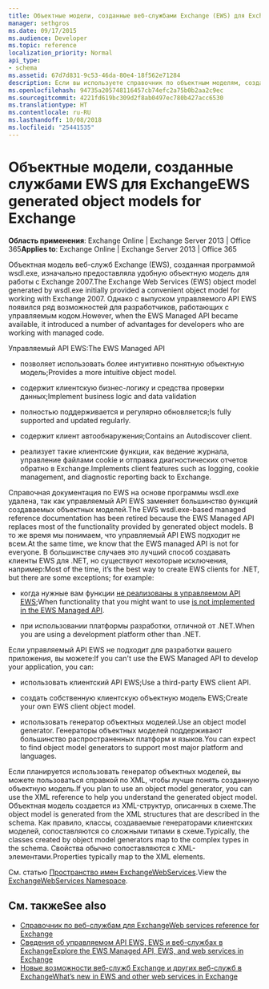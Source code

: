 ```yaml
---
title: Объектные модели, созданные веб-службами Exchange (EWS) для Exchange
manager: sethgros
ms.date: 09/17/2015
ms.audience: Developer
ms.topic: reference
localization_priority: Normal
api_type:
- schema
ms.assetid: 67d7d831-9c53-46da-80e4-18f562e71284
description: Если вы используете справочник по объектным моделям, созданным службами EWS, при разработке приложений для Exchange, здесь вы найдете сведения о других вариантах разработки с использованием EWS.
ms.openlocfilehash: 94735a205748116457cb74efc2a75b0b2aa2c9ec
ms.sourcegitcommit: 4221fd619bc309d2f8ab0497ec780b427acc6530
ms.translationtype: HT
ms.contentlocale: ru-RU
ms.lasthandoff: 10/08/2018
ms.locfileid: "25441535"
---
```

# <a name="ews-generated-object-models-for-exchange"></a><span data-ttu-id="e24eb-103">Объектные модели, созданные службами EWS для Exchange</span><span class="sxs-lookup"><span data-stu-id="e24eb-103">EWS generated object models for Exchange</span></span>

<span data-ttu-id="e24eb-104">**Область применения**: Exchange Online | Exchange Server 2013 | Office 365</span><span class="sxs-lookup"><span data-stu-id="e24eb-104">**Applies to**: Exchange Online | Exchange Server 2013 | Office 365</span></span>

<span data-ttu-id="e24eb-105">Объектная модель веб-служб Exchange (EWS), созданная программой wsdl.exe, изначально предоставляла удобную объектную модель для работы с Exchange 2007.</span><span class="sxs-lookup"><span data-stu-id="e24eb-105">The Exchange Web Services (EWS) object model generated by wsdl.exe initially provided a convenient object model for working with Exchange 2007.</span></span> <span data-ttu-id="e24eb-106">Однако с выпуском управляемого API EWS появился ряд возможностей для разработчиков, работающих с управляемым кодом.</span><span class="sxs-lookup"><span data-stu-id="e24eb-106">However, when the EWS Managed API became available, it introduced a number of advantages for developers who are working with managed code.</span></span> 

<span data-ttu-id="e24eb-107">Управляемый API EWS:</span><span class="sxs-lookup"><span data-stu-id="e24eb-107">The EWS Managed API</span></span>

- <span data-ttu-id="e24eb-108">позволяет использовать более интуитивно понятную объектную модель;</span><span class="sxs-lookup"><span data-stu-id="e24eb-108">Provides a more intuitive object model.</span></span>

- <span data-ttu-id="e24eb-109">содержит клиентскую бизнес-логику и средства проверки данных;</span><span class="sxs-lookup"><span data-stu-id="e24eb-109">Implement business logic and data validation</span></span>

- <span data-ttu-id="e24eb-110">полностью поддерживается и регулярно обновляется;</span><span class="sxs-lookup"><span data-stu-id="e24eb-110">Is fully supported and updated regularly.</span></span>

- <span data-ttu-id="e24eb-111">содержит клиент автообнаружения;</span><span class="sxs-lookup"><span data-stu-id="e24eb-111">Contains an Autodiscover client.</span></span>

- <span data-ttu-id="e24eb-112">реализует такие клиентские функции, как ведение журнала, управление файлами cookie и отправка диагностических отчетов обратно в Exchange.</span><span class="sxs-lookup"><span data-stu-id="e24eb-112">Implements client features such as logging, cookie management, and diagnostic reporting back to Exchange.</span></span>

<span data-ttu-id="e24eb-113">Справочная документация по EWS на основе программы wsdl.exe удалена, так как управляемый API EWS заменяет большинство функций создаваемых объектных моделей.</span><span class="sxs-lookup"><span data-stu-id="e24eb-113">The EWS wsdl.exe-based managed reference documentation has been retired because the EWS Managed API replaces most of the functionality provided by generated object models.</span></span> <span data-ttu-id="e24eb-114">В то же время мы понимаем, что управляемый API EWS подходит не всем.</span><span class="sxs-lookup"><span data-stu-id="e24eb-114">At the same time, we know that the EWS managed API is not for everyone.</span></span> <span data-ttu-id="e24eb-115">В большинстве случаев это лучший способ создавать клиенты EWS для .NET, но существуют некоторые исключения, например:</span><span class="sxs-lookup"><span data-stu-id="e24eb-115">Most of the time, it’s the best way to create EWS clients for .NET, but there are some exceptions; for example:</span></span>

- <span data-ttu-id="e24eb-116">когда нужные вам функции [не реализованы в управляемом API EWS](../exchange-web-services/web-service-api-feature-availability-in-exchange-and-the-ews-managed-api.md#bk_apifeatures);</span><span class="sxs-lookup"><span data-stu-id="e24eb-116">When functionality that you might want to use [is not implemented in the EWS Managed API](../exchange-web-services/web-service-api-feature-availability-in-exchange-and-the-ews-managed-api.md#bk_apifeatures).</span></span>

- <span data-ttu-id="e24eb-117">при использовании платформы разработки, отличной от .NET.</span><span class="sxs-lookup"><span data-stu-id="e24eb-117">When you are using a development platform other than .NET.</span></span>

<span data-ttu-id="e24eb-118">Если управляемый API EWS не подходит для разработки вашего приложения, вы можете:</span><span class="sxs-lookup"><span data-stu-id="e24eb-118">If you can't use the EWS Managed API to develop your application, you can:</span></span>

- <span data-ttu-id="e24eb-119">использовать клиентский API EWS;</span><span class="sxs-lookup"><span data-stu-id="e24eb-119">Use a third-party EWS client API.</span></span>

- <span data-ttu-id="e24eb-120">создать собственную клиентскую объектную модель EWS;</span><span class="sxs-lookup"><span data-stu-id="e24eb-120">Create your own EWS client object model.</span></span>

- <span data-ttu-id="e24eb-121">использовать генератор объектных моделей.</span><span class="sxs-lookup"><span data-stu-id="e24eb-121">Use an object model generator.</span></span> <span data-ttu-id="e24eb-122">Генераторы объектных моделей поддерживают большинство распространенных платформ и языков.</span><span class="sxs-lookup"><span data-stu-id="e24eb-122">You can expect to find object model generators to support most major platform and languages.</span></span>

<span data-ttu-id="e24eb-123">Если планируется использовать генератор объектных моделей, вы можете пользоваться справкой по XML, чтобы лучше понять созданную объектную модель.</span><span class="sxs-lookup"><span data-stu-id="e24eb-123">If you plan to use an object model generator, you can use the XML reference to help you understand the generated object model.</span></span> <span data-ttu-id="e24eb-124">Объектная модель создается из XML-структур, описанных в схеме.</span><span class="sxs-lookup"><span data-stu-id="e24eb-124">The object model is generated from the XML structures that are described in the schema.</span></span> <span data-ttu-id="e24eb-125">Как правило, классы, создаваемые генераторами клиентских моделей, сопоставляются со сложными типами в схеме.</span><span class="sxs-lookup"><span data-stu-id="e24eb-125">Typically, the classes created by object model generators map to the complex types in the schema.</span></span> <span data-ttu-id="e24eb-126">Свойства обычно сопоставляются с XML-элементами.</span><span class="sxs-lookup"><span data-stu-id="e24eb-126">Properties typically map to the XML elements.</span></span>

<span data-ttu-id="e24eb-127">См. статью [Пространство имен ExchangeWebServices](https://docs.microsoft.com/dotnet/api/exchangewebservices?view=exchange-ews-proxy).</span><span class="sxs-lookup"><span data-stu-id="e24eb-127">View the [ExchangeWebServices Namespace](https://docs.microsoft.com/dotnet/api/exchangewebservices?view=exchange-ews-proxy).</span></span>

## <a name="see-also"></a><span data-ttu-id="e24eb-128">См. также</span><span class="sxs-lookup"><span data-stu-id="e24eb-128">See also</span></span>

- [<span data-ttu-id="e24eb-129">Справочник по веб-службам для Exchange</span><span class="sxs-lookup"><span data-stu-id="e24eb-129">Web services reference for Exchange</span></span>](web-services-reference-for-exchange.md)
- [<span data-ttu-id="e24eb-130">Сведения об управляемом API EWS, EWS и веб-службах в Exchange</span><span class="sxs-lookup"><span data-stu-id="e24eb-130">Explore the EWS Managed API, EWS, and web services in Exchange</span></span>](../exchange-web-services/explore-the-ews-managed-api-ews-and-web-services-in-exchange.md)
- [<span data-ttu-id="e24eb-131">Новые возможности веб-служб Exchange и других веб-служб в Exchange</span><span class="sxs-lookup"><span data-stu-id="e24eb-131">What’s new in EWS and other web services in Exchange</span></span>](../exchange-web-services/whats-new-in-ews-and-other-web-services-in-exchange.md)
